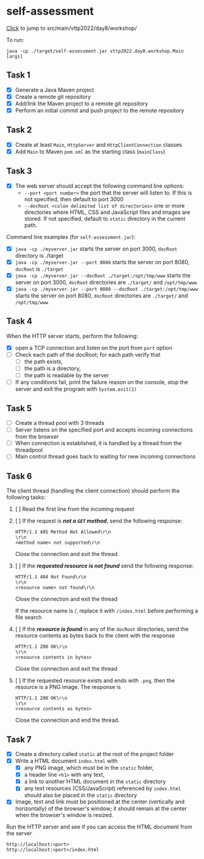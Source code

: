 # self-assessment

[Click](src/main/java/vttp2022/day8/workshop) to jump to src/main/vttp2022/day8/workshop/

To run:
```
java -cp ./target/self-assessment.jar vttp2022.day8.workshop.Main [args]
```

## Task 1

- [x] Generate a Java Maven project
- [x] Create a remote git repository
- [x] Add/link the Maven project to a remote git repository
- [x] Perform an initial commit and push project to the remote repository

## Task 2

- [x] Create at least `Main`, `HttpServer` and `HttpClientConnection` classes
- [x] Add `Main` to Maven `pom.xml` as the starting class (`mainClass`)

## Task 3

- [x] The web server should accept the following command line options:
    - `--port <port number>` the port that the server will listen to. If this is not specified, then default to port 3000
    - `--docRoot <colon delimited list of directories>` one or more directories where HTML, CSS and JavaScript files and images are stored. If not specified, default to `static` directory in the current path.

Command line examples (for `self-assessment.jar`):
- [x] `java -cp ./myserver.jar` starts the server on port 3000, `docRoot` directory is ./target
- [x] `java -cp ./myserver.jar --port 8080` starts the server on port 8080, `docRoot` is `./target`
- [x] `java -cp ./myserver.jar --docRoot ./target:/opt/tmp/www` starts the server on port 3000, `docRoot` directories are `./target/` and `/opt/tmp/www`
- [x] `java -cp ./myserver.jar --port 8080 --docRoot ./target:/opt/tmp/www` starts the server on port 8080, `docRoot` directories are `./target/` and `/opt/tmp/www`

## Task 4

When the HTTP server starts, perform the following:
- [x] open a TCP connection and listen on the port from `port` option
- [ ] Check each path of the docRoot; for each path verify that
    - [ ] the path exists,
    - [ ] the path is a directory,
    - [ ] the path is readable by the server
- [ ] If any conditions fail, print the failure reason on the console, stop the server and exit the program with `System.exit(1)`

## Task 5

- [ ] Create a thread pool with 3 threads
- [ ] Server listens on the specified port and accepts incoming connections from the browser
- [ ] When connection is established, it is handled by a thread from the threadpool
- [ ] Main control thread goes back to waiting for new incoming connections

## Task 6

The client thread (handling the client connection) should perform the following tasks:

1. [ ] Read the first line from the incoming request
2. [ ] If the request is ***not a `GET` method***, send the following response:
    ```
    HTTP/1.1 405 Method Not Allowed\r\n
    \r\n
    <method name> not supported\r\n
    ```
    Close the connection and exit the thread.

3. [ ] If the ***requested resource is not found*** send the following response:
    ```
    HTTP/1.1 404 Not Found\r\n
    \r\n
    <resource name> not found\r\n
    ```
    Close the connection and exit the thread

    If the resource name is /, replace it with `/index.html` before performing a file search

4. [ ] If the ***resource is found*** in any of the `docRoot` directories, send the resource contents as bytes back to the client with the response
    ```
    HTTP/1.1 200 OK\r\n
    \r\n
    <resource contents in bytes>
    ```
    Close the connection and exit the thread

5. [ ] If the requested resource exists and ends with `.png`, then the resource is a PNG image. The response is
    ```
    HTTP/1.1 200 OK\r\n
    \r\n
    <resource contents as bytes>
    ```
    Close the connection and end the thread.

## Task 7

- [x] Create a directory called `static` at the root of the project folder
- [x] Write a HTML document `index.html` with
    - [x] any PNG image, which must be in the `static` folder,
    - [x] a header line `<h1>` with any text,
    - [x] a link to another HTML document in the `static` directory
    - [x] any text resources (CSS/JavaScript) referenced by `index.html` should also be placed in the `static` directory
- [x] Image, text and link must be positioned at the center (vertically and horizontally) of the browser's window; it should remain at the center when the browser's window is resized.

Run the HTTP server and see if you can access the HTML document from the server
```
http://localhost:<port>
http://localhost:<port>/index.html
```